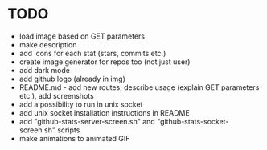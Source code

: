 # TODO

- load image based on GET parameters
- make description
- add icons for each stat (stars, commits etc.)
- create image generator for repos too (not just user)
- add dark mode
- add github logo (already in img)
- README.md - add new routes, describe usage (explain GET parameters etc.), add screenshots
- add a possibility to run in unix socket
- add unix socket installation instructions in README
- add "github-stats-server-screen.sh" and "github-stats-socket-screen.sh" scripts
- make animations to animated GIF
